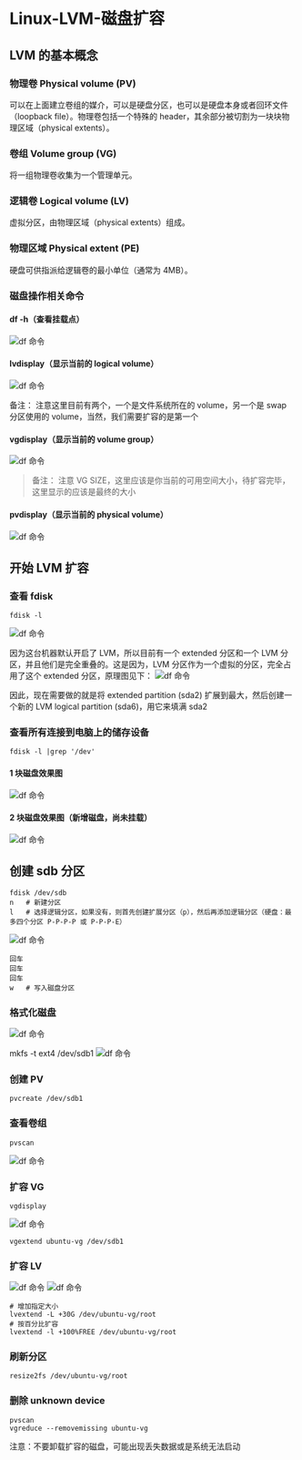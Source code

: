 # Linux-LVM-磁盘扩容
## LVM 的基本概念
### 物理卷 Physical volume (PV)
可以在上面建立卷组的媒介，可以是硬盘分区，也可以是硬盘本身或者回环文件（loopback file）。物理卷包括一个特殊的 header，其余部分被切割为一块块物理区域（physical extents）。

### 卷组 Volume group (VG)
将一组物理卷收集为一个管理单元。

### 逻辑卷 Logical volume (LV)
虚拟分区，由物理区域（physical extents）组成。

### 物理区域 Physical extent (PE)
硬盘可供指派给逻辑卷的最小单位（通常为 4MB）。

### 磁盘操作相关命令
#### df -h（查看挂载点）
![df 命令](https://raw.githubusercontent.com/lll124/document/master/static/zh/linux/90-001.png)

#### lvdisplay（显示当前的 logical volume）
![df 命令](https://raw.githubusercontent.com/lll124/document/master/static/zh/linux/90-002.png)

备注： 注意这里目前有两个，一个是文件系统所在的 volume，另一个是 swap 分区使用的 volume，当然，我们需要扩容的是第一个

#### vgdisplay（显示当前的 volume group）
![df 命令](https://raw.githubusercontent.com/lll124/document/master/static/zh/linux/90-003.png)

> 备注： 注意 VG SIZE，这里应该是你当前的可用空间大小，待扩容完毕，这里显示的应该是最终的大小

#### pvdisplay（显示当前的 physical volume）
![df 命令](https://raw.githubusercontent.com/lll124/document/master/static/zh/linux/90-004.png)

## 开始 LVM 扩容
### 查看 fdisk
```
fdisk -l
```
![df 命令](https://raw.githubusercontent.com/lll124/document/master/static/zh/linux/90-005.png)

因为这台机器默认开启了 LVM，所以目前有一个 extended 分区和一个 LVM 分区，并且他们是完全重叠的。这是因为，LVM 分区作为一个虚拟的分区，完全占用了这个 extended 分区，原理图见下：
![df 命令](https://raw.githubusercontent.com/lll124/document/master/static/zh/linux/90-006.png)


因此，现在需要做的就是将 extended partition (sda2) 扩展到最大，然后创建一个新的 LVM logical partition (sda6)，用它来填满 sda2

### 查看所有连接到电脑上的储存设备
```
fdisk -l |grep '/dev'
```

#### 1 块磁盘效果图
![df 命令](https://raw.githubusercontent.com/lll124/document/master/static/zh/linux/90-007.png)

#### 2 块磁盘效果图（新增磁盘，尚未挂载）
![df 命令](https://raw.githubusercontent.com/lll124/document/master/static/zh/linux/90-008.png)

## 创建 sdb 分区
```
fdisk /dev/sdb
n	# 新建分区
l	# 选择逻辑分区，如果没有，则首先创建扩展分区（p），然后再添加逻辑分区（硬盘：最多四个分区 P-P-P-P 或 P-P-P-E）
```
![df 命令](https://raw.githubusercontent.com/lll124/document/master/static/zh/linux/90-009.png)
```
回车
回车
回车
w	# 写入磁盘分区
```
### 格式化磁盘
![df 命令](https://raw.githubusercontent.com/lll124/document/master/static/zh/linux/90-010.png)

mkfs -t ext4 /dev/sdb1
![df 命令](https://raw.githubusercontent.com/lll124/document/master/static/zh/linux/90-011.png)

### 创建 PV
```
pvcreate /dev/sdb1
```
### 查看卷组
```
pvscan
```
![df 命令](https://raw.githubusercontent.com/lll124/document/master/static/zh/linux/90-012.png)

### 扩容 VG
```
vgdisplay

```
![df 命令](https://raw.githubusercontent.com/lll124/document/master/static/zh/linux/90-013.png)

```
vgextend ubuntu-vg /dev/sdb1

```
### 扩容 LV
![df 命令](https://raw.githubusercontent.com/lll124/document/master/static/zh/linux/90-014.png)
![df 命令](https://raw.githubusercontent.com/lll124/document/master/static/zh/linux/90-015.png)


```
# 增加指定大小
lvextend -L +30G /dev/ubuntu-vg/root
# 按百分比扩容
lvextend -l +100%FREE /dev/ubuntu-vg/root
```
### 刷新分区
```
resize2fs /dev/ubuntu-vg/root
```
### 删除 unknown device
```
pvscan
vgreduce --removemissing ubuntu-vg
```
注意：不要卸载扩容的磁盘，可能出现丢失数据或是系统无法启动